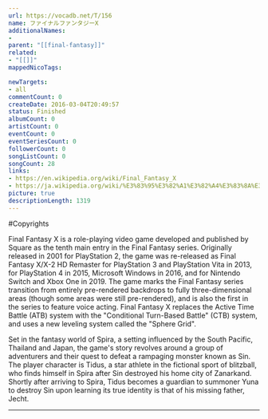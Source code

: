 ```yaml
---
url: https://vocadb.net/T/156
name: ファイナルファンタジーX
additionalNames: 
- 
parent: "[[final-fantasy]]"
related:
- "[[]]"
mappedNicoTags:

newTargets:
- all
commentCount: 0
createDate: 2016-03-04T20:49:57
status: Finished
albumCount: 0
artistCount: 0
eventCount: 0
eventSeriesCount: 0
followerCount: 0
songListCount: 0
songCount: 28
links: 
- https://en.wikipedia.org/wiki/Final_Fantasy_X
- https://ja.wikipedia.org/wiki/%E3%83%95%E3%82%A1%E3%82%A4%E3%83%8A%E3%83%AB%E3%83%95%E3%82%A1%E3%83%B3%E3%82%BF%E3%82%B8%E3%83%BCX
picture: true
descriptionLength: 1319
---
```


#Copyrights

Final Fantasy X is a role-playing video game developed and published by Square as the tenth main entry in the Final Fantasy series. Originally released in 2001 for PlayStation 2, the game was re-released as Final Fantasy X/X-2 HD Remaster for PlayStation 3 and PlayStation Vita in 2013, for PlayStation 4 in 2015, Microsoft Windows in 2016, and for Nintendo Switch and Xbox One in 2019. The game marks the Final Fantasy series transition from entirely pre-rendered backdrops to fully three-dimensional areas (though some areas were still pre-rendered), and is also the first in the series to feature voice acting. Final Fantasy X replaces the Active Time Battle (ATB) system with the "Conditional Turn-Based Battle" (CTB) system, and uses a new leveling system called the "Sphere Grid".

Set in the fantasy world of Spira, a setting influenced by the South Pacific, Thailand and Japan, the game's story revolves around a group of adventurers and their quest to defeat a rampaging monster known as Sin. The player character is Tidus, a star athlete in the fictional sport of blitzball, who finds himself in Spira after Sin destroyed his home city of Zanarkand. Shortly after arriving to Spira, Tidus becomes a guardian to summoner Yuna to destroy Sin upon learning its true identity is that of his missing father, Jecht.

---

